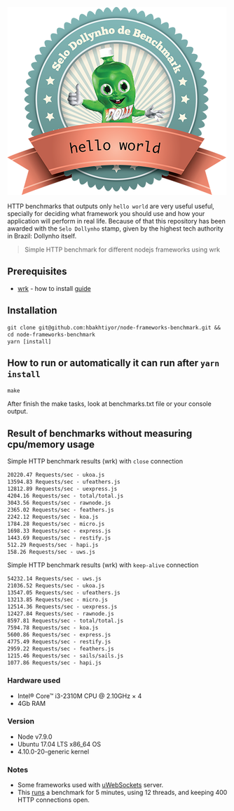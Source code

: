 ![Selo Dollynho](/assets/selo_dollynho_x1.png?raw=true)

HTTP benchmarks that outputs only `hello world` are very useful useful, specially
for deciding what framework you should use and how your application will perform
in real life. Because of that this repository has been awarded with the
`Selo Dollynho` stamp, given by the highest tech authority in Brazil: Dollynho
itself.

> Simple HTTP benchmark for different nodejs frameworks using wrk

## Prerequisites

* [wrk](https://github.com/wg/wrk) - how to install [guide](https://github.com/wg/wrk/wiki/Installing-Wrk-on-Linux)

## Installation

```shell
git clone git@github.com:hbakhtiyor/node-frameworks-benchmark.git && cd node-frameworks-benchmark
yarn [install]
```

## How to run or automatically it can run after `yarn install`

```
make
```

After finish the make tasks, look at benchmarks.txt file or your console output.

## Result of benchmarks without measuring cpu/memory usage

Simple HTTP benchmark results (wrk) with `close` connection

```
20220.47 Requests/sec - ukoa.js
13594.83 Requests/sec - ufeathers.js
12812.89 Requests/sec - uexpress.js
4204.16 Requests/sec - total/total.js
3043.56 Requests/sec - rawnode.js
2365.02 Requests/sec - feathers.js
2242.12 Requests/sec - koa.js
1784.28 Requests/sec - micro.js
1698.33 Requests/sec - express.js
1443.69 Requests/sec - restify.js
512.29 Requests/sec - hapi.js
158.26 Requests/sec - uws.js
```

Simple HTTP benchmark results (wrk) with `keep-alive` connection

```
54232.14 Requests/sec - uws.js
21036.52 Requests/sec - ukoa.js
13547.05 Requests/sec - ufeathers.js
13213.85 Requests/sec - micro.js
12514.36 Requests/sec - uexpress.js
12427.84 Requests/sec - rawnode.js
8597.81 Requests/sec - total/total.js
7594.78 Requests/sec - koa.js
5600.86 Requests/sec - express.js
4775.49 Requests/sec - restify.js
2959.22 Requests/sec - feathers.js
1215.46 Requests/sec - sails/sails.js
1077.86 Requests/sec - hapi.js
```

### Hardware used

* Intel® Core™ i3-2310M CPU @ 2.10GHz × 4
* 4Gb RAM

### Version

* Node v7.9.0
* Ubuntu 17.04 LTS x86_64 OS
* 4.10.0-20-generic kernel

### Notes

* Some frameworks used with [uWebSockets](https://github.com/uWebSockets/uWebSockets) server.
* This [runs](https://github.com/hbakhtiyor/node-frameworks-benchmark/blob/master/run#L9-L12) a benchmark for 5 minutes, using 12 threads, and keeping 400 HTTP connections open.
